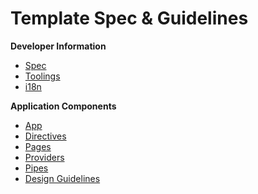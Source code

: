 # Template Spec & Guidelines

**Developer Information**

+ [Spec](./SPEC.md)
+ [Toolings](./CLI-TOOLS.md)
+ [i18n](./i18n.md)


**Application Components**

+ [App](./src/app/APP.md)
+ [Directives](./src/directives/DIRECTIVES.md)
+ [Pages](./src/pages/PAGES.md)
+ [Providers](./src/directives/DIRECTIVES.md)
+ [Pipes](./src/pages/PAGES.md)
+ [Design Guidelines](./src/theme/DESIGN_GUIDELINES.md)
